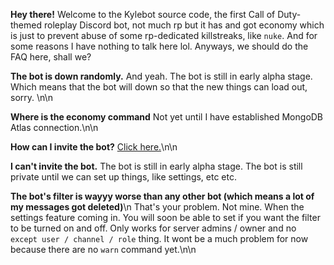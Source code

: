 __**Hey there!**__
Welcome to the Kylebot source code, the first Call of Duty-themed roleplay Discord bot, not much rp but it has and got economy which is just to prevent abuse of some rp-dedicated killstreaks, like `nuke`. And for some reasons I have nothing to talk here lol. Anyways, we should do the FAQ here, shall we?



**The bot is down randomly.**
And yeah. The bot is still in early alpha stage. Which means that the bot will down so that the new things can load out, sorry. \n\n

**Where is the economy command**
Not yet until I have established MongoDB Atlas connection.\n\n

**How can I invite the bot?**
[Click here.](https://web.nefomemes.repl.co/kylebot/invite)\n\n

**I can't invite the bot.**
The bot is still in early alpha stage. The bot is still private until we can set up things, like settings, etc etc.

**The bot's filter is wayyy worse than any other bot (which means a lot of my messages got deleted)**\n
That's your problem. Not mine. When the settings feature coming in. You will soon be able to set if you want the filter to be turned on and off. Only works for server admins / owner and no `except user / channel / role` thing. It wont be a much problem for now because there are no `warn` command yet.\n\n
